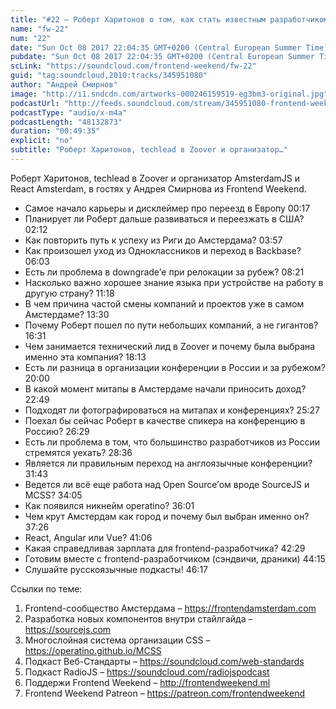 ```yaml
---
title: "#22 – Роберт Харитонов о том, как стать известным разработчиком в Европе"
name: "fw-22"
num: "22"
date: "Sun Oct 08 2017 22:04:35 GMT+0200 (Central European Summer Time)"
pubdate: "Sun Oct 08 2017 22:04:35 GMT+0200 (Central European Summer Time)"
scLink: "https://soundcloud.com/frontend-weekend/fw-22"
guid: "tag:soundcloud,2010:tracks/345951080"
author: "Андрей Смирнов"
image: "http://i1.sndcdn.com/artworks-000246159519-eg3bm3-original.jpg"
podcastUrl: "http://feeds.soundcloud.com/stream/345951080-frontend-weekend-fw-22.m4a"
podcastType: "audio/x-m4a"
podcastLength: "48132873"
duration: "00:49:35"
explicit: "no"
subtitle: "Роберт Харитонов, techlead в Zoover и организатор…"
---
```

Роберт Харитонов, techlead в Zoover и организатор AmsterdamJS и React Amsterdam, в гостях у Андрея Смирнова из Frontend Weekend.

- Самое начало карьеры и дисклеймер про переезд в Европу 00:17
- Планирует ли Роберт дальше развиваться и переезжать в США? 02:12
- Как повторить путь к успеху из Риги до Амстердама? 03:57
- Как произошел уход из Одноклассников и переход в Backbase? 06:03
- Есть ли проблема в downgrade’е при релокации за рубеж? 08:21
- Насколько важно хорошее знание языка при устройстве на работу в другую страну? 11:18	
- В чем причина частой смены компаний и проектов уже в самом Амстердаме? 13:30
- Почему Роберт пошел по пути небольших компаний, а не гигантов? 16:31
- Чем занимается технический лид в Zoover и почему была выбрана именно эта компания? 18:13
- Есть ли разница в организации конференции в России и за рубежом? 20:00
- В какой момент митапы в Амстердаме начали приносить доход? 22:49
- Подходят ли фотографироваться на митапах и конференциях? 25:27
- Поехал бы сейчас Роберт в качестве спикера на конференцию в Россию? 26:29
- Есть ли проблема в том, что большинство разработчиков из России стремятся уехать? 28:36
- Является ли правильным переход на англоязычные конференции? 31:43
- Ведется ли всё еще работа над Open Source’ом вроде SourceJS и MCSS? 34:05
- Как появился никнейм operatino? 36:01
- Чем крут Амстердам как город и почему был выбран именно он? 37:26
- React, Angular или Vue? 41:06
- Какая справедливая зарплата для frontend-разработчика? 42:29
- Готовим вместе с frontend-разработчиком (сэндвичи, драники) 44:15
- Слушайте русскоязычные подкасты! 46:17

Ссылки по теме:
1) Frontend-сообщество Амстердама – https://frontendamsterdam.com
2) Разработка новых компонентов внутри стайлгайда – https://sourcejs.com
3) Многослойная система организации CSS – https://operatino.github.io/MCSS
4) Подкаст Веб-Стандарты – https://soundcloud.com/web-standards
5) Подкаст RadioJS – https://soundcloud.com/radiojspodcast
6) Поддержи Frontend Weekend – http://frontendweekend.ml
7) Frontend Weekend Patreon – https://patreon.com/frontendweekend